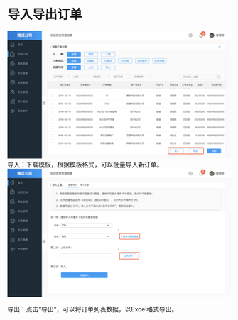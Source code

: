 # 导入导出订单

![](/img/dao_ru_dao_chu.png)
导入：下载模板，根据模板格式，可以批量导入新订单。
![](/img/dao_ru_ding_dan.png)

导出：点击“导出”，可以将订单列表数据，以Excel格式导出。

